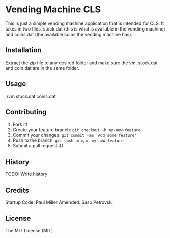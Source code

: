 # Vending Machine CLS

This is just a simple vending machine application that is intended for CLS. It takes in two files, stock.dat 
(this is what is available in the vending machine) and coins.dat (the available coins the vending machine has).

## Installation

Extract the zip file to any desired folder and make sure the vm, stock.dat and coin.dat are in the same folder.

## Usage

./vm stock.dat coins.dat

## Contributing

1. Fork it!
2. Create your feature branch: `git checkout -b my-new-feature`
3. Commit your changes: `git commit -am 'Add some feature'`
4. Push to the branch: `git push origin my-new-feature`
5. Submit a pull request :D

## History

TODO: Write history

## Credits

Startup Code: Paul Miller
Amended: Saso Petrovski

## License

The MIT License (MIT)